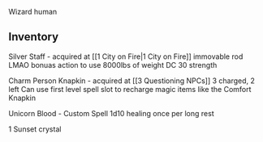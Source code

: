 Wizard human

## Inventory
Silver Staff -  acquired at [[1 City on Fire|1 City on Fire]] 
	immovable rod LMAO bonuas action to use
	8000lbs of weight DC 30 strength 

Charm Person Knapkin - acquired at [[3 Questioning NPCs]]
	3 charged, 2 left
Can use first level spell slot to recharge magic items like the Comfort Knapkin

Unicorn Blood - Custom Spell
	1d10 healing once per long rest

1 Sunset crystal


